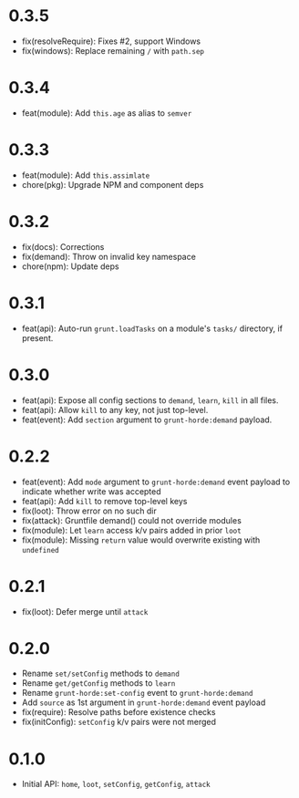 # 0.3.5

- fix(resolveRequire): Fixes #2, support Windows
- fix(windows): Replace remaining `/` with `path.sep`

# 0.3.4

- feat(module): Add `this.age` as alias to `semver`

# 0.3.3

- feat(module): Add `this.assimlate`
- chore(pkg): Upgrade NPM and component deps

# 0.3.2

- fix(docs): Corrections
- fix(demand): Throw on invalid key namespace
- chore(npm): Update deps

# 0.3.1

- feat(api): Auto-run `grunt.loadTasks` on a module's `tasks/` directory, if present.

# 0.3.0

- feat(api): Expose all config sections to `demand`, `learn`, `kill` in all files.
- feat(api): Allow `kill` to any key, not just top-level.
- feat(event): Add `section` argument to `grunt-horde:demand` payload.

# 0.2.2

- feat(event): Add `mode` argument to `grunt-horde:demand` event payload to indicate whether write was accepted
- feat(api): Add `kill` to remove top-level keys
- fix(loot): Throw error on no such dir
- fix(attack): Gruntfile demand() could not override modules
- fix(module): Let `learn` access k/v pairs added in prior `loot`
- fix(module): Missing `return` value would overwrite existing with `undefined`

# 0.2.1

- fix(loot): Defer merge until `attack`

# 0.2.0

- Rename `set/setConfig` methods to `demand`
- Rename `get/getConfig` methods to `learn`
- Rename `grunt-horde:set-config` event to `grunt-horde:demand`
- Add `source` as 1st argument in `grunt-horde:demand` event payload
- fix(require): Resolve paths before existence checks
- fix(initConfig): `setConfig` k/v pairs were not merged

# 0.1.0

- Initial API: `home`, `loot`, `setConfig`, `getConfig`, `attack`

